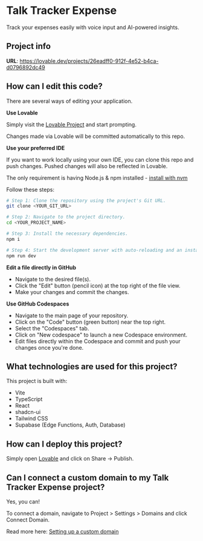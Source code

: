 # Talk Tracker Expense

Track your expenses easily with voice input and AI-powered insights.

<!-- Last updated: 2024-12-19 -->

## Project info

**URL**: https://lovable.dev/projects/26eadff0-912f-4e52-b4ca-d0796892dc49

## How can I edit this code?

There are several ways of editing your application.

**Use Lovable**

Simply visit the [Lovable Project](https://lovable.dev/projects/26eadff0-912f-4e52-b4ca-d0796892dc49) and start prompting.

Changes made via Lovable will be committed automatically to this repo.

**Use your preferred IDE**

If you want to work locally using your own IDE, you can clone this repo and push changes. Pushed changes will also be reflected in Lovable.

The only requirement is having Node.js & npm installed - [install with nvm](https://github.com/nvm-sh/nvm#installing-and-updating)

Follow these steps:

```sh
# Step 1: Clone the repository using the project's Git URL.
git clone <YOUR_GIT_URL>

# Step 2: Navigate to the project directory.
cd <YOUR_PROJECT_NAME>

# Step 3: Install the necessary dependencies.
npm i

# Step 4: Start the development server with auto-reloading and an instant preview.
npm run dev
```

**Edit a file directly in GitHub**

- Navigate to the desired file(s).
- Click the "Edit" button (pencil icon) at the top right of the file view.
- Make your changes and commit the changes.

**Use GitHub Codespaces**

- Navigate to the main page of your repository.
- Click on the "Code" button (green button) near the top right.
- Select the "Codespaces" tab.
- Click on "New codespace" to launch a new Codespace environment.
- Edit files directly within the Codespace and commit and push your changes once you're done.

## What technologies are used for this project?

This project is built with:

- Vite
- TypeScript
- React
- shadcn-ui
- Tailwind CSS
- Supabase (Edge Functions, Auth, Database)

## How can I deploy this project?

Simply open [Lovable](https://lovable.dev/projects/26eadff0-912f-4e52-b4ca-d0796892dc49) and click on Share -> Publish.

## Can I connect a custom domain to my Talk Tracker Expense project?

Yes, you can!

To connect a domain, navigate to Project > Settings > Domains and click Connect Domain.

Read more here: [Setting up a custom domain](https://docs.lovable.dev/tips-tricks/custom-domain#step-by-step-guide)
